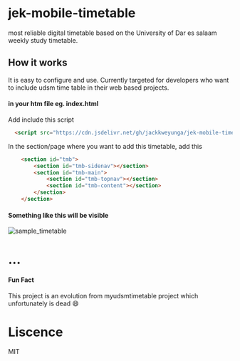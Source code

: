 # jek-mobile-timetable
most reliable digital timetable based on the University of Dar es salaam weekly study timetable.

## How it works
It is easy to configure and use. Currently targeted for developers who want to include udsm time table in their web based projects.

#### in your htm file eg. index.html

Add include this script
```html
  <script src="https://cdn.jsdelivr.net/gh/jackkweyunga/jek-mobile-timetable/dist/jek-mobile-tmb.js"></script>
```

In the section/page where you want to add this timetable, add this

```html
    <section id="tmb">
        <section id="tmb-sidenav"></section>
        <section id="tmb-main">
            <section id="tmb-topnav"></section>
            <section id="tmb-content"></section>
        </section>
    </section>
```

#### Something like this will be visible

![sample_timetable](https://user-images.githubusercontent.com/75433841/130313035-d4edfae6-a7be-44aa-b89a-130421fe935a.PNG)

# ...

#### Fun Fact
This project is an evolution from myudsmtimetable project which unfortunately is dead :smile:


# Liscence
MIT
